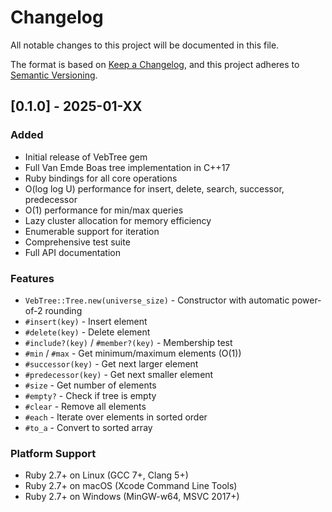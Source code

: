 # Changelog

All notable changes to this project will be documented in this file.

The format is based on [Keep a Changelog](https://keepachangelog.com/en/1.0.0/),
and this project adheres to [Semantic Versioning](https://semver.org/spec/v2.0.0.html).

## [0.1.0] - 2025-01-XX

### Added
- Initial release of VebTree gem
- Full Van Emde Boas tree implementation in C++17
- Ruby bindings for all core operations
- O(log log U) performance for insert, delete, search, successor, predecessor
- O(1) performance for min/max queries
- Lazy cluster allocation for memory efficiency
- Enumerable support for iteration
- Comprehensive test suite
- Full API documentation

### Features
- `VebTree::Tree.new(universe_size)` - Constructor with automatic power-of-2 rounding
- `#insert(key)` - Insert element
- `#delete(key)` - Delete element
- `#include?(key)` / `#member?(key)` - Membership test
- `#min` / `#max` - Get minimum/maximum elements (O(1))
- `#successor(key)` - Get next larger element
- `#predecessor(key)` - Get next smaller element
- `#size` - Get number of elements
- `#empty?` - Check if tree is empty
- `#clear` - Remove all elements
- `#each` - Iterate over elements in sorted order
- `#to_a` - Convert to sorted array

### Platform Support
- Ruby 2.7+ on Linux (GCC 7+, Clang 5+)
- Ruby 2.7+ on macOS (Xcode Command Line Tools)
- Ruby 2.7+ on Windows (MinGW-w64, MSVC 2017+)
